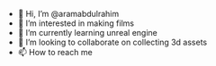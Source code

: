 - 👋 Hi, I’m @aramabdulrahim
- 👀 I’m interested in making films
- 🌱 I’m currently learning unreal engine
- 💞️ I’m looking to collaborate on collecting 3d assets
- 📫 How to reach me 

<!---
aramabdulrahim/aramabdulrahim is a ✨ special ✨ repository because its `README.md` (this file) appears on your GitHub profile.
You can click the Preview link to take a look at your changes.
--->
